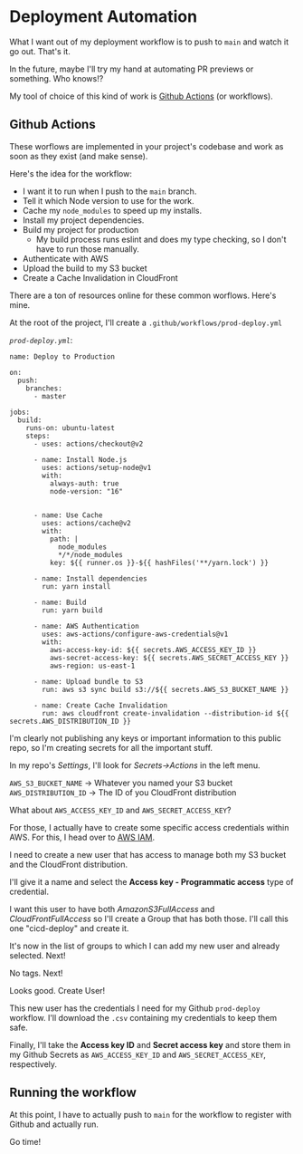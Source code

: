 # Deployment Automation

What I want out of my deployment workflow is to push to `main` and watch it go out. That's it.

In the future, maybe I'll try my hand at automating PR previews or something. Who knows!?

My tool of choice of this kind of work is [Github Actions](https://github.com/features/actions) (or workflows).

## Github Actions

These worflows are implemented in your project's codebase and work as soon as they exist (and make sense).

Here's the idea for the workflow:

- I want it to run when I push to the `main` branch.
- Tell it which Node version to use for the work.
- Cache my `node_modules` to speed up my installs.
- Install my project dependencies.
- Build my project for production
  - My build process runs eslint and does my type checking, so I don't have to run those manually.
- Authenticate with AWS
- Upload the build to my S3 bucket
- Create a Cache Invalidation in CloudFront

There are a ton of resources online for these common worflows. Here's mine.

At the root of the project, I'll create a `.github/workflows/prod-deploy.yml`

_`prod-deploy.yml`_:

```
name: Deploy to Production

on:
  push:
    branches:
      - master

jobs:
  build:
    runs-on: ubuntu-latest
    steps:
      - uses: actions/checkout@v2

      - name: Install Node.js
        uses: actions/setup-node@v1
        with:
          always-auth: true
          node-version: "16"


      - name: Use Cache
        uses: actions/cache@v2
        with:
          path: |
            node_modules
            */*/node_modules
          key: ${{ runner.os }}-${{ hashFiles('**/yarn.lock') }}

      - name: Install dependencies
        run: yarn install

      - name: Build
        run: yarn build

      - name: AWS Authentication
        uses: aws-actions/configure-aws-credentials@v1
        with:
          aws-access-key-id: ${{ secrets.AWS_ACCESS_KEY_ID }}
          aws-secret-access-key: ${{ secrets.AWS_SECRET_ACCESS_KEY }}
          aws-region: us-east-1

      - name: Upload bundle to S3
        run: aws s3 sync build s3://${{ secrets.AWS_S3_BUCKET_NAME }}

      - name: Create Cache Invalidation
        run: aws cloudfront create-invalidation --distribution-id ${{ secrets.AWS_DISTRIBUTION_ID }}

```

I'm clearly not publishing any keys or important information to this public repo, so I'm creating secrets for all the important stuff.

In my repo's _Settings_, I'll look for _Secrets->Actions_ in the left menu.

`AWS_S3_BUCKET_NAME` -> Whatever you named your S3 bucket
`AWS_DISTRIBUTION_ID` -> The ID of you CloudFront distribution

What about `AWS_ACCESS_KEY_ID` and `AWS_SECRET_ACCESS_KEY`?

For those, I actually have to create some specific access credentials within AWS. For this, I head over to [AWS IAM](https://console.aws.amazon.com/iam/).

I need to create a new user that has access to manage both my S3 bucket and the CloudFront distribution.

I'll give it a name and select the **Access key - Programmatic access** type of credential.

I want this user to have both _AmazonS3FullAccess_ and _CloudFrontFullAccess_ so I'll create a Group that has both those. I'll call this one "cicd-deploy" and create it.

It's now in the list of groups to which I can add my new user and already selected. Next!

No tags. Next!

Looks good. Create User!

This new user has the credentials I need for my Github `prod-deploy` workflow. I'll download the `.csv` containing my credentials to keep them safe.

Finally, I'll take the **Access key ID** and **Secret access key** and store them in my Github Secrets as `AWS_ACCESS_KEY_ID` and `AWS_SECRET_ACCESS_KEY`, respectively.

## Running the workflow

At this point, I have to actually push to `main` for the workflow to register with Github and actually run.

Go time!
